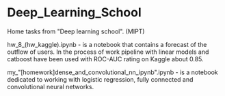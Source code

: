 # Deep_Learning_School

Home tasks from "Deep learning school". (MIPT)


hw_8_(hw_kaggle).ipynb - is a notebook that contains a forecast of the outflow of users. In the process of work pipeline with linear models and catboost have been used with ROC-AUC rating on Kaggle about 0.85.

my_"[homework]dense_and_convolutional_nn_ipynb".ipynb - is a notebook dedicated to working with logistic regression, fully connected and convolutional neural networks.
